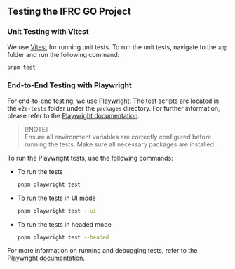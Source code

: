 ## Testing the IFRC GO Project

### Unit Testing with Vitest

We use [Vitest](https://vitest.dev/) for running unit tests. To run the unit tests, navigate to the `app` folder and run the following command:

```bash
pnpm test
```

### End-to-End Testing with Playwright

For end-to-end testing, we use [Playwright](https://playwright.dev/). The test scripts are located in the `e2e-tests` folder under the `packages` directory. For further information, please refer to the [Playwright documentation](https://playwright.dev/docs/intro).

> \[!NOTE]\
> Ensure all environment variables are correctly configured before running the tests. Make sure all necessary packages are installed.

To run the Playwright tests, use the following commands:

* To run the tests
  ```bash
  pnpm playwright test
  ```

* To run the tests in UI mode
  ```bash
  pnpm playwright test --ui
  ```

* To run the tests in headed mode
  ```bash
  pnpm playwright test --headed
  ```

For more information on running and debugging tests, refer to the [Playwright documentation](https://playwright.dev/docs/running-tests).
